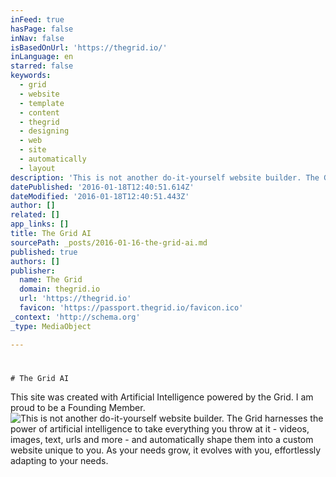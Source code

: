 ```yaml
---
inFeed: true
hasPage: false
inNav: false
isBasedOnUrl: 'https://thegrid.io/'
inLanguage: en
starred: false
keywords:
  - grid
  - website
  - template
  - content
  - thegrid
  - designing
  - web
  - site
  - automatically
  - layout
description: 'This is not another do-it-yourself website builder. The Grid harnesses the power of artificial intelligence to take everything you throw at it - videos, images, text, urls and more - and automatically shape them into a custom website unique to you. As your needs grow, it evolves with you, effortlessly adapting to your needs.'
datePublished: '2016-01-18T12:40:51.614Z'
dateModified: '2016-01-18T12:40:51.443Z'
author: []
related: []
app_links: []
title: The Grid AI
sourcePath: _posts/2016-01-16-the-grid-ai.md
published: true
authors: []
publisher:
  name: The Grid
  domain: thegrid.io
  url: 'https://thegrid.io'
  favicon: 'https://passport.thegrid.io/favicon.ico'
_context: 'http://schema.org'
_type: MediaObject

---
```

# 
    
    # The Grid AI

This site was created with Artificial Intelligence powered by the Grid. I am proud to be a Founding Member.
![This is not another do-it-yourself website builder. The Grid harnesses the power of artificial intelligence to take everything you throw at it - videos, images, text, urls and more - and automatically shape them into a custom website unique to you. As your needs grow, it evolves with you, effortlessly adapting to your needs.](https://s3-us-west-2.amazonaws.com/the-grid-img/p/bdc90399fafb6757d596c95c564dec067c33daac.png)